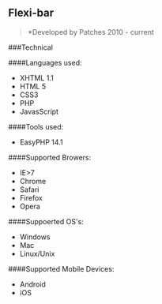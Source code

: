 ## Flexi-bar

> *Developed by Patches 2010 - current

###Technical

####Languages used:

- XHTML 1.1
- HTML 5
- CSS3
- PHP
- JavasScript

####Tools used:

- EasyPHP 14.1

####Supported Browers:

 - IE>7
 - Chrome
 - Safari
 - Firefox
 - Opera

####Suppoerted OS's:

- Windows
- Mac
- Linux/Unix

####Supported Mobile Devices:

- Android
- iOS
